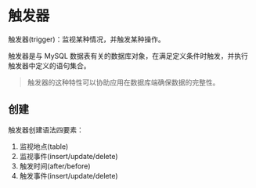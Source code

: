 # 触发器

触发器(trigger)：监视某种情况，并触发某种操作。

触发器是与 MySQL 数据表有关的数据库对象，在满足定义条件时触发，并执行触发器中定义的语句集合。

> 触发器的这种特性可以协助应用在数据库端确保数据的完整性。

## 创建

触发器创建语法四要素：

1. 监视地点(table)
2. 监视事件(insert/update/delete)
3. 触发时间(after/before)
4. 触发事件(insert/update/delete)